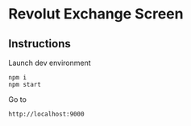 # Revolut Exchange Screen

## Instructions
Launch dev environment
```
npm i
npm start
```
Go to
```
http://localhost:9000
```
